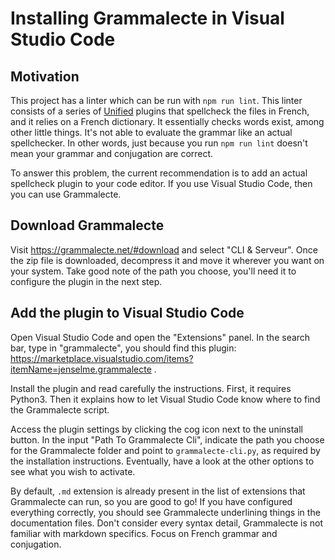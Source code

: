 # Installing Grammalecte in Visual Studio Code

## Motivation

This project has a linter which can be run with `npm run lint`. This linter consists of a series of [Unified](https://unifiedjs.com/) plugins that spellcheck the files in French, and it relies on a French dictionary. It essentially checks words exist, among other little things. It's not able to evaluate the grammar like an actual spellchecker. In other words, just because you run `npm run lint` doesn't mean your grammar and conjugation are correct.

To answer this problem, the current recommendation is to add an actual spellcheck plugin to your code editor. If you use Visual Studio Code, then you can use Grammalecte.

## Download Grammalecte

Visit https://grammalecte.net/#download and select "CLI & Serveur". Once the zip file is downloaded, decompress it and move it wherever you want on your system. Take good note of the path you choose, you'll need it to configure the plugin in the next step. 

## Add the plugin to Visual Studio Code

Open Visual Studio Code and open the "Extensions" panel. In the search bar, type in "grammalecte", you should find this plugin: https://marketplace.visualstudio.com/items?itemName=jenselme.grammalecte .

Install the plugin and read carefully the instructions. First, it requires Python3. Then it explains how to let Visual Studio Code know where to find the Grammalecte script.

Access the plugin settings by clicking the cog icon next to the uninstall button. In the input "Path To Grammalecte Cli", indicate the path you choose for the Grammalecte folder and point to `grammalecte-cli.py`, as required by the installation instructions. Eventually, have a look at the other options to see what you wish to activate.

By default, `.md` extension is already present in the list of extensions that Grammalecte can run, so you are good to go! If you have configured everything correctly, you should see Grammalecte underlining things in the documentation files. Don't consider every syntax detail, Grammalecte is not familiar with markdown specifics. Focus on French grammar and conjugation.